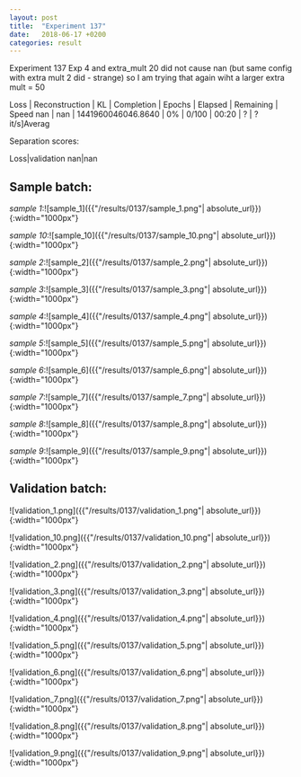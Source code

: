 ```yaml
---
layout: post
title:  "Experiment 137"
date:   2018-06-17 +0200
categories: result
---
```

Experiment 137
Exp 4 and extra_mult 20 did not cause nan (but same config with extra mult 2 did - strange) so I am trying that again wiht a larger extra mult = 50

Loss | Reconstruction | KL | Completion | Epochs | Elapsed | Remaining | Speed
nan | nan | 1441960046046.8640 | 0% | 0/100 | 00:20 | ? | ?it/s]Averag

Separation scores:

Loss|validation
nan|nan

## **Sample batch**:

_sample 1_:![sample_1]({{"/results/0137/sample_1.png"| absolute_url}}){:width="1000px"}

_sample 10_:![sample_10]({{"/results/0137/sample_10.png"| absolute_url}}){:width="1000px"}

_sample 2_:![sample_2]({{"/results/0137/sample_2.png"| absolute_url}}){:width="1000px"}

_sample 3_:![sample_3]({{"/results/0137/sample_3.png"| absolute_url}}){:width="1000px"}

_sample 4_:![sample_4]({{"/results/0137/sample_4.png"| absolute_url}}){:width="1000px"}

_sample 5_:![sample_5]({{"/results/0137/sample_5.png"| absolute_url}}){:width="1000px"}

_sample 6_:![sample_6]({{"/results/0137/sample_6.png"| absolute_url}}){:width="1000px"}

_sample 7_:![sample_7]({{"/results/0137/sample_7.png"| absolute_url}}){:width="1000px"}

_sample 8_:![sample_8]({{"/results/0137/sample_8.png"| absolute_url}}){:width="1000px"}

_sample 9_:![sample_9]({{"/results/0137/sample_9.png"| absolute_url}}){:width="1000px"}

## **Validation batch**:

![validation_1.png]({{"/results/0137/validation_1.png"| absolute_url}}){:width="1000px"}

![validation_10.png]({{"/results/0137/validation_10.png"| absolute_url}}){:width="1000px"}

![validation_2.png]({{"/results/0137/validation_2.png"| absolute_url}}){:width="1000px"}

![validation_3.png]({{"/results/0137/validation_3.png"| absolute_url}}){:width="1000px"}

![validation_4.png]({{"/results/0137/validation_4.png"| absolute_url}}){:width="1000px"}

![validation_5.png]({{"/results/0137/validation_5.png"| absolute_url}}){:width="1000px"}

![validation_6.png]({{"/results/0137/validation_6.png"| absolute_url}}){:width="1000px"}

![validation_7.png]({{"/results/0137/validation_7.png"| absolute_url}}){:width="1000px"}

![validation_8.png]({{"/results/0137/validation_8.png"| absolute_url}}){:width="1000px"}

![validation_9.png]({{"/results/0137/validation_9.png"| absolute_url}}){:width="1000px"}
